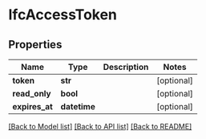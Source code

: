 # IfcAccessToken

## Properties
Name | Type | Description | Notes
------------ | ------------- | ------------- | -------------
**token** | **str** |  | [optional] 
**read_only** | **bool** |  | [optional] 
**expires_at** | **datetime** |  | [optional] 

[[Back to Model list]](../README.md#documentation-for-models) [[Back to API list]](../README.md#documentation-for-api-endpoints) [[Back to README]](../README.md)



